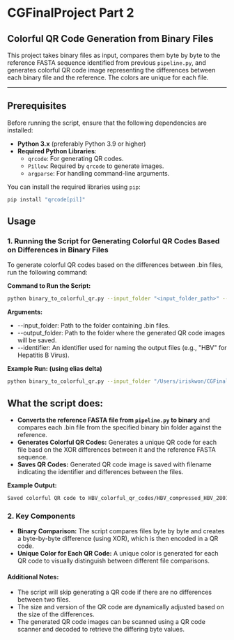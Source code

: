 # CGFinalProject Part 2 
## Colorful QR Code Generation from Binary Files

This project takes binary files as input, compares them byte by byte to the reference FASTA sequence identified from previous `pipeline.py`, and generates colorful QR code image representing the differences between each binary file and the reference. The colors are unique for each file. 

---
## Prerequisites
Before running the script, ensure that the following dependencies are installed:

- **Python 3.x** (preferably Python 3.9 or higher)
- **Required Python Libraries**:
  - `qrcode`: For generating QR codes.
  - `Pillow`: Required by `qrcode` to generate images.
  - `argparse`: For handling command-line arguments.
  
You can install the required libraries using `pip`:

```bash
pip install "qrcode[pil]"
```
## Usage 
### 1. Running the Script for Generating Colorful QR Codes Based on Differences in Binary Files
To generate colorful QR codes based on the differences between .bin files, run the following command:

**Command to Run the Script:**
```bash
python binary_to_colorful_qr.py --input_folder "<input_folder_path>" --output_folder "<output_folder_path>" --identifier "<identifier>" --reference_file "/path/to/ref_HBV.fasta"
```

**Arguments:**
* --input_folder: Path to the folder containing .bin files.
* --output_folder: Path to the folder where the generated QR code images will be saved.
* --identifier: An identifier used for naming the output files (e.g., "HBV" for Hepatitis B Virus).

**Example Run: (using elias delta)** 
```bash
python binary_to_colorful_qr.py --input_folder "/Users/iriskwon/CGFinalProject/HBV/elias_delta_HBV_binary_bin" --output_folder "HBV_colorful_qr_codes" --identifier "HBV" --reference_file "/Users/iriskwon/CGFinalProject/ref_HBV.fasta"
```

## What the script does:
* **Converts the reference FASTA file from `pipeline.py` to binary** and compares each .bin file from the specified binary bin folder against the reference.
* **Generates Colorful QR Codes:** Generates a unique QR code for each file basd on the XOR differences between it and the reference FASTA sequence. 
* **Saves QR Codes:** Generated QR code image is saved with filename indicating the identifier and differences between the files. 

**Example Output:**
```bash
Saved colorful QR code to HBV_colorful_qr_codes/HBV_compressed_HBV_2801893888_vs_compressed_HBV_1519316181.png
```

### 2. Key Components
* **Binary Comparison:** The script compares files byte by byte and creates a byte-by-byte difference (using XOR), which is then encoded in a QR code.
* **Unique Color for Each QR Code:** A unique color is generated for each QR code to visually distinguish between different file comparisons.

#### Additional Notes:
* The script will skip generating a QR code if there are no differences between two files.
* The size and version of the QR code are dynamically adjusted based on the size of the differences.
* The generated QR code images can be scanned using a QR code scanner and decoded to retrieve the differing byte values.


